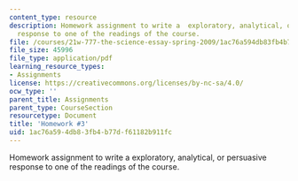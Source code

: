 ```yaml
---
content_type: resource
description: Homework assignment to write a  exploratory, analytical, or persuasive
  response to one of the readings of the course.
file: /courses/21w-777-the-science-essay-spring-2009/1ac76a594db83fb4b77df61182b911fc_MIT21W_777s09_assn02_hw3.pdf
file_size: 45996
file_type: application/pdf
learning_resource_types:
- Assignments
license: https://creativecommons.org/licenses/by-nc-sa/4.0/
ocw_type: ''
parent_title: Assignments
parent_type: CourseSection
resourcetype: Document
title: 'Homework #3'
uid: 1ac76a59-4db8-3fb4-b77d-f61182b911fc
---
```

Homework assignment to write a  exploratory, analytical, or persuasive response to one of the readings of the course.